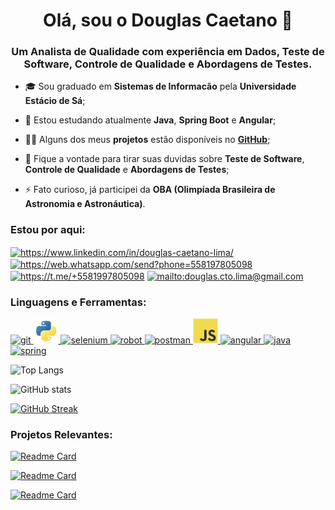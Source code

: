 <h1 align="center">Olá, sou o Douglas Caetano 👋</h1>
<h3 align="center">Um Analista de Qualidade com experiência em Dados, Teste de Software, Controle de Qualidade e Abordagens de Testes.</h3>

- 🎓 Sou graduado em **Sistemas de Informacão** pela **Universidade Estácio de Sá**;

- 🌱 Estou estudando atualmente **Java**, **Spring Boot** e **Angular**;

- 👨‍💻 Alguns dos meus **projetos** estão disponíveis no [**GitHub**](https://github.com/dcaetan?tab=repositories);

- 💬 Fique a vontade para tirar suas duvidas sobre **Teste de Software**, **Controle de Qualidade** e **Abordagens de Testes**;

- ⚡ Fato curioso, já participei da **OBA (Olimpíada Brasileira de Astronomia e Astronáutica)**.

<!-- https://www.svgrepo.com/collection/social-media-22/ -->
<h3 align="left">Estou por aqui:</h3>
<p align="left">
<a href="https://www.linkedin.com/in/douglas-caetano-lima/" target="blank"><img align="center" src="https://www.svgrepo.com/show/271118/linkedin.svg" alt="https://www.linkedin.com/in/douglas-caetano-lima/" height="40" width="40" /></a>
<a href="https://web.whatsapp.com/send?phone=558197805098" target="blank"><img align="center" src="https://www.svgrepo.com/show/271106/whatsapp.svg" alt="https://web.whatsapp.com/send?phone=558197805098" height="40" width="40" /></a>
<a href="https://t.me/+5581997805098" target="blank"><img align="center" src="https://www.svgrepo.com/show/271091/telegram.svg" alt="https://t.me/+5581997805098" height="40" width="40" /></a>
<a href="mailto:douglas.cto.lima@gmail.com" target="blank"><img align="center" src="https://www.svgrepo.com/show/271115/gmail.svg" alt="mailto:douglas.cto.lima@gmail.com" height="40" width="40" /></a>
</p>

<h3 align="left">Linguagens e Ferramentas:</h3>
<p align="left">
<a href="https://git-scm.com/" target="_blank" rel="noreferrer"> <img src="https://www.vectorlogo.zone/logos/git-scm/git-scm-icon.svg" alt="git" width="40" height="40"/> </a> 
<a href="https://www.python.org" target="_blank" rel="noreferrer"> <img src="https://raw.githubusercontent.com/devicons/devicon/master/icons/python/python-original.svg" alt="python" width="40" height="40"/> </a> 
<a href="https://www.selenium.dev" target="_blank" rel="noreferrer"> <img src="https://raw.githubusercontent.com/detain/svg-logos/780f25886640cef088af994181646db2f6b1a3f8/svg/selenium-logo.svg" alt="selenium" width="40" height="40"/> </a>
<a href="https://robotframework.org/" target="_blank" rel="noreferrer"> <img src="https://www.svgrepo.com/show/374049/robotframework.svg" alt="robot" width="44" height="44"/> </a>
<a href="https://postman.com" target="_blank" rel="noreferrer"> <img src="https://www.vectorlogo.zone/logos/getpostman/getpostman-icon.svg" alt="postman" width="40" height="40"/> </a>
<a href="https://developer.mozilla.org/en-US/docs/Web/JavaScript" target="_blank" rel="noreferrer"> <img src="https://raw.githubusercontent.com/devicons/devicon/master/icons/javascript/javascript-original.svg" alt="javascript" width="40" height="40"/> </a>
<a href="https://angular.io" target="_blank" rel="noreferrer"> <img src="https://www.svgrepo.com/show/353396/angular-icon.svg" alt="angular" width="40" height="40"/> </a> 
<a href="https://www.java.com" target="_blank" rel="noreferrer"> <img src="https://www.svgrepo.com/show/452234/java.svg" alt="java" width="45" height="45"/> </a> 
<a href="https://spring.io/" target="_blank" rel="noreferrer"> <img src="https://www.vectorlogo.zone/logos/springio/springio-icon.svg" alt="spring" width="40" height="40"/> </a> </p>

<!-- Linguagens mais usadas -->
![Top Langs](https://github-readme-stats.vercel.app/api/top-langs/?username=dcaetan&locale=pt-br&layout=compact)

<!-- Estatisticas do GitHub -->
![GitHub stats](https://github-readme-stats.vercel.app/api?username=dcaetan&locale=pt-br&theme=default&show_icons=true)

<!-- Contribuições do GitHub -->
[![GitHub Streak](https://streak-stats.demolab.com?user=dcaetan&locale=pt_BR)](https://git.io/streak-stats)

<h3 align="left">Projetos Relevantes:</h3>

<!-- python-chat-online -->
<!-- [![Repo Card](https://github-readme-stats.vercel.app/api/pin/?username=dcaetan&repo=python-chat-online&bg_color=000&border_color=30A3DC&show_icons=true&icon_color=30A3DC&title_color=E94D5F&text_color=FFF)](https://github.com/dcaetan/python-chat-online) -->
[![Readme Card](https://github-readme-stats.vercel.app/api/pin/?username=dcaetan&repo=python-chat-online)](https://github.com/dcaetan/python-chat-online)

<!-- previsao-score-credito -->
<!-- [![Repo Card](https://github-readme-stats.vercel.app/api/pin/?username=dcaetan&repo=previsao-score-credito&bg_color=000&border_color=30A3DC&show_icons=true&icon_color=30A3DC&title_color=E94D5F&text_color=FFF)](https://github.com/dcaetan/previsao-score-credito) -->
[![Readme Card](https://github-readme-stats.vercel.app/api/pin/?username=dcaetan&repo=previsao-score-credito)](https://github.com/dcaetan/previsao-score-credito)

<!-- fentyplus -->
<!-- [![Repo Card](https://github-readme-stats.vercel.app/api/pin/?username=dcaetan&repo=fentyplus&bg_color=000&border_color=30A3DC&show_icons=true&icon_color=30A3DC&title_color=E94D5F&text_color=FFF)](https://github.com/dcaetan/fentyplus) -->
[![Readme Card](https://github-readme-stats.vercel.app/api/pin/?username=dcaetan&repo=fentyplus)](https://github.com/dcaetan/fentyplus)